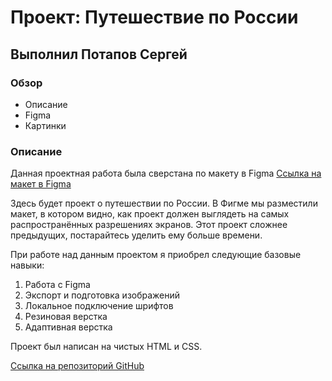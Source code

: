 # Проект: Путешествие по России
## Выполнил Потапов Сергей 

### Обзор
* Описание
* Figma
* Картинки

### Описание 
Данная проектная работа была сверстана по макету в Figma 
[Ссылка на макет в Figma](https://www.figma.com/file/5S2WSbEFL6awjVWJ0NWL8Q/Sprint-3_-Russia-_-desktop-mobile?node-id=28503%3A0)

Здесь будет проект о путешествии по России.
В Фигме мы разместили макет, в котором видно, как проект должен выглядеть на самых распространённых разрешениях экранов.
Этот проект сложнее предыдущих, постарайтесь уделить ему больше времени.

При работе над данным проектом я приобрел следующие базовые навыки:
1. Работа с Figma
2. Экспорт и подготовка изображений 
3. Локальное подключение шрифтов
4. Резиновая верстка
5. Адаптивная верстка 

Проект был написан на чистых HTML и CSS.

[Ссылка на репозиторий GitHub](https://narsel94.github.io/russian-travel-bootcamp/)